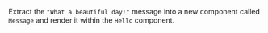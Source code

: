 Extract the `"What a beautiful day!"` message into a new component called `Message` and render it within the `Hello` component.
